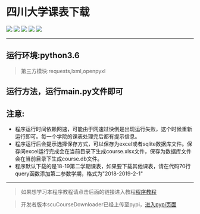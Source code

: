 # 四川大学课表下载
<p>
<img src='https://img.shields.io/badge/author-%E5%B0%8F%E5%B7%9D-ff69b4.svg'>
<img src='https://img.shields.io/github/license/2239559319/courseDownload.svg?style=flat'>
<img src='https://img.shields.io/badge/python-3.0%2B-blue.svg'>
<img src='https://img.shields.io/badge/python-3.6-blue.svg'>
<img src='https://img.shields.io/pypi/dm/scuCourseDownloader.svg?colorB=blue&style=flat'>
</p>

-------------

## 运行环境:python3.6

> 第三方模块:requests,lxml,openpyxl

## 运行方法，运行main.py文件即可

## 注意:

 - 程序运行时间依赖网速，可能由于网速过快倒是出现运行失败，这个时候重新运行即可。每一个学院的课表处理完后都有提示信息。
 - 程序运行后会提示选择保存方式，可以保存为excel或者sqlite数据库文件。保存问excel运行完成会在当前目录下生成course.xlsx文件，保存为数据库文件会在当前目录下生成course.db文件。
 - 程序默认下载的是18-19第二学期课表，如果要下载其他课表，请在代码70行query函数添加第二参数学期，格式为"2018-2019-2-1"
 ---------

> 如果想学习本程序教程请点击后面的链接进入教程[程序教程][2]

> 开发者版本scuCourseDownloader已经上传至pypi，[进入pypi页面][1]


  [1]: https://pypi.org/project/scuCourseDownloader/
  [2]: https://blog.csdn.net/w2239559319/article/details/88359913